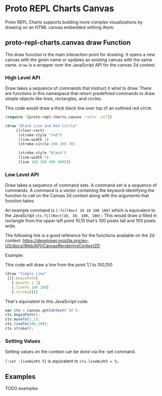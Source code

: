 # Proto REPL Charts Canvas

Proto REPL Charts supports building more complex visualizations by drawing on an HTML canvas embedded withing Atom.

## proto-repl-charts.canvas draw Function

The draw function is the main interaction point for drawing. It opens a new canvas with the given name or updates an existing canvas with the same name. `draw` is a wrapper over the JavaScript API for the canvas 2d context.

### High Level API

Draw takes a sequence of commands that instruct it what to draw. There are functions in this namespace that return predefined commands to draw simple objects like lines, rectangles, and circles.

This code would draw a thick black line over top of an outlined red circle.

```Clojure
(require '[proto-repl-charts.canvas :refer :all])

(draw "Black Line and Red Circle"
     [(clear-rect)
      (stroke-style "red")
      (line-width 1)
      (stroke-circle 200 300 70)

      (stroke-style "black")
      (line-width 5)
      (line 100 200 400 400)])
```

### Low Level API

Draw takes a sequence of command sets. A command set is a sequence of commands. A command is a vector containing the keyword identifying the function to call on the Canvas 2d context along with the arguments that function takes.

An example command is `[:fillRect 10 10 100 100]` which is equivalent to the JavaScript `ctx.fillRect(10, 10, 100, 100);` This would draw a filled in rectangle from the upper left point 10,10 that's 100 pixels tall and 100 pixels wide.

The following link is a good reference for the functions available on the 2d context: https://developer.mozilla.org/en-US/docs/Web/API/CanvasRenderingContext2D

Example:

This code will draw a line from the point 1,1 to 100,100

```Clojure
(draw "Simple Line"
 [[[:beginPath]
   [:moveTo 1 1]
   [:lineTo 100 100]
   [:stroke]]])
```

That's equivalent to this JavaScript code.

```JavaScript
var ctx = canvas.getContext('2d');
ctx.beginPath();
ctx.moveTo(1,1);
ctx.lineTo(100,100);
ctx.stroke();
```

### Setting Values

Setting values on the context can be done via the :set command.

`[:set :lineWidth 5]` is equivalent to `ctx.lineWidth = 5;`


## Examples

TODO examples
